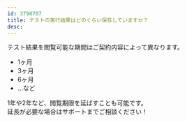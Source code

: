 ```yaml
---
id: 3790707
title: テストの実行結果はどのくらい保存していますか？
desc: 
---
```


テスト結果を閲覧可能な期間はご契約内容によって異なります。

*   1ヶ月
*   3ヶ月
*   6ヶ月
*   ...など

1年や2年など、閲覧期限を延ばすことも可能です。<br>延長が必要な場合はサポートまでご相談ください！
